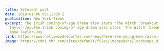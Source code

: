 ```yaml
---
title: Siteleaf post
date: 2019-01-06 03:11:00 Z
publication: New York Times
excerpt: The Irish coming-of-age drama also stars 'The Witch' breakout actress, Anya
  Taylor-Joy.The Irish coming-of-age drama also stars 'The Witch' breakout actress,
  Anya Taylor-Joy.
link: https://www.hollywoodreporter.com/news/here-are-young-men-ralph-ineson-susan-lynch-join-cast-1145987
image: https://cdn1.thr.com/sites/default/files/imagecache/landscape_928x523/2019/01/gettyimages-161836964-h_2018.jpg
---
```


